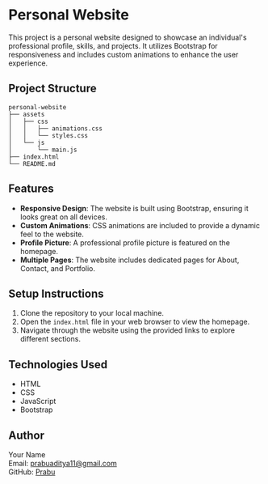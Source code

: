 # Personal Website

This project is a personal website designed to showcase an individual's professional profile, skills, and projects. It utilizes Bootstrap for responsiveness and includes custom animations to enhance the user experience.

## Project Structure

```
personal-website
├── assets
│   ├── css
│   │   ├── animations.css
│   │   └── styles.css
│   └── js
│       └── main.js
├── index.html
└── README.md
```

## Features

- **Responsive Design**: The website is built using Bootstrap, ensuring it looks great on all devices.
- **Custom Animations**: CSS animations are included to provide a dynamic feel to the website.
- **Profile Picture**: A professional profile picture is featured on the homepage.
- **Multiple Pages**: The website includes dedicated pages for About, Contact, and Portfolio.

## Setup Instructions

1. Clone the repository to your local machine.
2. Open the `index.html` file in your web browser to view the homepage.
3. Navigate through the website using the provided links to explore different sections.

## Technologies Used

- HTML
- CSS
- JavaScript
- Bootstrap

## Author

Your Name  
Email: prabuaditya11@gmail.com  
GitHub: [Prabu](https://github.com/PrabuAditya11)